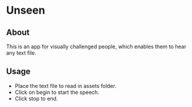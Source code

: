 # Unseen
## About
This is an app for visually challenged people, which enables them to hear any text file.

## Usage
* Place the text file to read in assets folder.
* Click on begin to start the speech.
* Click stop to end.
